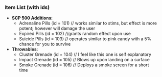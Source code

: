 ### Item List (with ids)

* **SCP 500 Additions**:
  - Adrenaline Pills (id = 101) // works similar to stims, but effect is more potent; however will damage the user
  - Expired Pills (id = 102) //grants random effect upon use
  - Suicide Pills (id = 103) // operates similar to pink candy with a 5% chance for you to survive
* **Throwables**:
  - Cluster Grenade (id = 104) // I feel like this one is self explanatory 
  - Impact Grenade (id = 105) // Blows up upon landing on a surface
  - Smoke Grenade (id = 106) // Deploys a smoke screen for a short time
